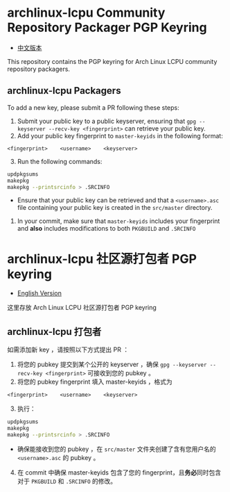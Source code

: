 # archlinux-lcpu Community Repository Packager PGP Keyring

* [中文版本](#archlinux-lcpu-社区源打包者-pgp-keyring)

This repository contains the PGP keyring for Arch Linux LCPU community repository packagers.

## archlinux-lcpu Packagers

To add a new key, please submit a PR following these steps:

1. Submit your public key to a public keyserver, ensuring that `gpg --keyserver --recv-key <fingerprint>` can retrieve your public key.
2. Add your public key fingerprint to `master-keyids` in the following format:
```
<fingerprint>    <username>    <keyserver>
```
3. Run the following commands:
```bash
updpkgsums
makepkg
makepkg --printsrcinfo > .SRCINFO
```
   * Ensure that your public key can be retrieved and that a `<username>.asc` file containing your public key is created in the `src/master` directory.
1. In your commit, make sure that `master-keyids` includes your fingerprint and **also** includes modifications to both `PKGBUILD` and `.SRCINFO`

# archlinux-lcpu 社区源打包者 PGP keyring

* [English Version](#archlinux-lcpu-community-repository-packager-pgp-keyring)

这里存放 Arch Linux LCPU 社区源打包者 PGP keyring

## archlinux-lcpu 打包者

如需添加新 key ，请按照以下方式提出 PR ：

1. 将您的 pubkey 提交到某个公开的 keyserver ，确保 `gpg --keyserver --recv-key <fingerprint>` 可接收到您的 pubkey 。
2. 将您的 pubkey fingerprint 填入 master-keyids ，格式为
```
<fingerprint>    <username>    <keyserver>
```
3. 执行：
```bash
updpkgsums
makepkg
makepkg --printsrcinfo > .SRCINFO
```
   * 确保能接收到您的 pubkey ，在 `src/master` 文件夹创建了含有您用户名的 `<username>.asc` 的 pubkey 。
4. 在 commit 中确保 master-keyids 包含了您的 fingerprint，且**务必**同时包含对于 `PKGBUILD` 和 `.SRCINFO` 的修改。
